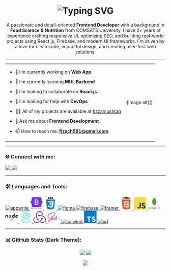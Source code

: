 <!-- 👩‍💻 Animated heading with pink color -->
<h1 align="center">
<img src="https://readme-typing-svg.demolab.com?font=Fira+Code&duration=2000&pause=1000&color=FF69B4&center=true&vCenter=true&width=500&lines=I'm+Fizza+Mushtaq;%2CTransforming+Ideas+into+Interactive+Designs" alt="Typing SVG" />

</h1>

<!-- ✨ Intro section -->
<p align="center">
  A passionate and detail-oriented <strong>Frontend Developer</strong> with a background in <strong>Food Science & Nutrition</strong> from COMSATS University. I have 2+ years of experience crafting responsive UI, optimizing SEO, and building real-world projects using React.js, Firebase, and modern UI frameworks. I'm driven by a love for clean code, impactful design, and creating user-first web solutions.
</p>

---

<!-- 👩‍💻 About Me Section with Image -->
<table>
  <tr>
    <td>

- 🔭 I’m currently working on **Web App**

- 🌱 I’m currently learning **MUI, Backend**

- 👯 I’m looking to collaborate on **React.js**

- 🤝 I’m looking for help with **DevOps**

- 👨‍💻 All of my projects are available at [fizzamushtaq](https://github.com/fizzamushtaq)

- 💬 Ask me about **Frontend Development**

- 📫 How to reach me: **fizach581@gmail.com**

    </td>
    <td>
    ![image alt]()
    </td>
  </tr>
</table>

---

### 🌐 Connect with me:

<p align="left">
  <a href="https://fb.com/fizzamushtaq" target="_blank">
    <img src="https://img.shields.io/badge/Facebook-1877F2?style=for-the-badge&logo=facebook&logoColor=white" />
  </a>
  <a href="mailto:fizach581@gmail.com" target="_blank">
    <img src="https://img.shields.io/badge/Gmail-D14836?style=for-the-badge&logo=gmail&logoColor=white" />
  </a>
</p>

---

### 🛠️ Languages and Tools:

<p align="left"> <a href="https://appwrite.io" target="_blank" rel="noreferrer"> <img src="https://www.vectorlogo.zone/logos/appwriteio/appwriteio-icon.svg" alt="appwrite" width="40" height="40"/> </a> <a href="https://getbootstrap.com" target="_blank" rel="noreferrer"> <img src="https://raw.githubusercontent.com/devicons/devicon/master/icons/bootstrap/bootstrap-plain-wordmark.svg" alt="bootstrap" width="40" height="40"/> </a> <a href="https://www.w3schools.com/css/" target="_blank" rel="noreferrer"> <img src="https://raw.githubusercontent.com/devicons/devicon/master/icons/css3/css3-original-wordmark.svg" alt="css3" width="40" height="40"/> </a> <a href="https://www.figma.com/" target="_blank" rel="noreferrer"> <img src="https://www.vectorlogo.zone/logos/figma/figma-icon.svg" alt="figma" width="40" height="40"/> </a> <a href="https://firebase.google.com/" target="_blank" rel="noreferrer"> <img src="https://www.vectorlogo.zone/logos/firebase/firebase-icon.svg" alt="firebase" width="40" height="40"/> </a> <a href="https://www.framer.com/" target="_blank" rel="noreferrer"> <img src="https://www.vectorlogo.zone/logos/framer/framer-icon.svg" alt="framer" width="40" height="40"/> </a> <a href="https://www.w3.org/html/" target="_blank" rel="noreferrer"> <img src="https://raw.githubusercontent.com/devicons/devicon/master/icons/html5/html5-original-wordmark.svg" alt="html5" width="40" height="40"/> </a> <a href="https://developer.mozilla.org/en-US/docs/Web/JavaScript" target="_blank" rel="noreferrer"> <img src="https://raw.githubusercontent.com/devicons/devicon/master/icons/javascript/javascript-original.svg" alt="javascript" width="40" height="40"/> </a> <a href="https://www.mongodb.com/" target="_blank" rel="noreferrer"> <img src="https://raw.githubusercontent.com/devicons/devicon/master/icons/mongodb/mongodb-original-wordmark.svg" alt="mongodb" width="40" height="40"/> </a> <a href="https://nodejs.org" target="_blank" rel="noreferrer"> <img src="https://raw.githubusercontent.com/devicons/devicon/master/icons/nodejs/nodejs-original-wordmark.svg" alt="nodejs" width="40" height="40"/> </a> <a href="https://reactjs.org/" target="_blank" rel="noreferrer"> <img src="https://raw.githubusercontent.com/devicons/devicon/master/icons/react/react-original-wordmark.svg" alt="react" width="40" height="40"/> </a> <a href="https://redux.js.org" target="_blank" rel="noreferrer"> <img src="https://raw.githubusercontent.com/devicons/devicon/master/icons/redux/redux-original.svg" alt="redux" width="40" height="40"/> </a> <a href="https://sass-lang.com" target="_blank" rel="noreferrer"> <img src="https://raw.githubusercontent.com/devicons/devicon/master/icons/sass/sass-original.svg" alt="sass" width="40" height="40"/> </a> <a href="https://tailwindcss.com/" target="_blank" rel="noreferrer"> <img src="https://www.vectorlogo.zone/logos/tailwindcss/tailwindcss-icon.svg" alt="tailwind" width="40" height="40"/> </a> <a href="https://www.typescriptlang.org/" target="_blank" rel="noreferrer"> <img src="https://raw.githubusercontent.com/devicons/devicon/master/icons/typescript/typescript-original.svg" alt="typescript" width="40" height="40"/> </a> <a href="https://www.adobe.com/products/xd.html" target="_blank" rel="noreferrer"> <img src="https://cdn.worldvectorlogo.com/logos/adobe-xd.svg" alt="xd" width="40" height="40"/> </a> </p>

---

### 📊 GitHub Stats (Dark Theme):

<p align="center">
  <img src="https://github-readme-stats.vercel.app/api?username=fizzamushtaq&show_icons=true&theme=tokyonight" width="450"/>
  <img src="https://github-readme-stats.vercel.app/api/top-langs/?username=fizzamushtaq&layout=compact&theme=tokyonight" width="350"/>
</p>

<p align="center">
  <img src="https://github-readme-streak-stats.herokuapp.com?user=fizzamushtaq&theme=tokyonight" width="800"/>
</p>
